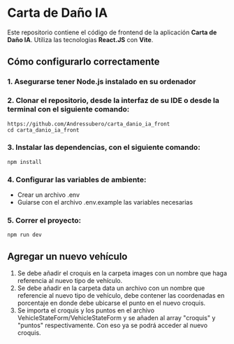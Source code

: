 # Carta de Daño IA

Este repositorio contiene el código de frontend de la aplicación **Carta de Daño IA**. Utiliza las tecnologias **React.JS** con **Vite**.

## Cómo configurarlo correctamente

### 1. Asegurarse tener Node.js instalado en su ordenador

### 2. Clonar el repositorio, desde la interfaz de su IDE o desde la terminal con el siguiente comando:  
```
https://github.com/Andressubero/carta_danio_ia_front
cd carta_danio_ia_front
```

### 3. Instalar las dependencias, con el siguiente comando:
```
npm install
```

### 4. Configurar las variables de ambiente:
 - Crear un archivo .env
 - Guiarse con el archivo .env.example las variables necesarias

### 5. Correr el proyecto:
```
npm run dev
```


## Agregar un nuevo vehículo

1. Se debe añadir el croquis en la carpeta images con un nombre que haga referencia al nuevo tipo
de vehículo.
2. Se debe añadir en la carpeta data un archivo con un nombre que referencie al nuevo tipo de vehículo, debe contener las coordenadas en porcentaje en donde debe ubicarse el punto en el nuevo croquis.
3. Se importa el croquis y los puntos en el archivo VehicleStateForm/VehicleStateForm
y se añaden al array "croquis" y "puntos" respectivamente. Con eso ya se podrá acceder al 
nuevo croquis.